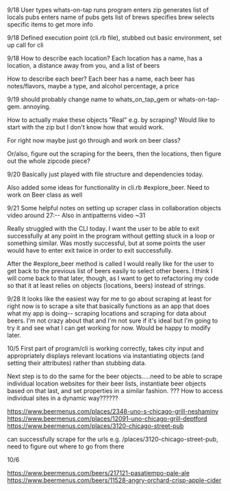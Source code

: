 9/18
User types whats-on-tap
runs program
enters zip
generates list of locals pubs
enters name of pubs
gets list of brews
specifies brew
selects specific items to get more info

9/18
Defined execution point (cli.rb file), stubbed out basic environment, set up call for cli

9/18
  How to describe each location?
    Each location has a name, has a location, a distance away from you, and a list of beers

  How to describe each beer?
    Each beer has a name, each beer has notes/flavors, maybe a type, and alcohol percentage, a price

9/19
should probably change name to whats_on_tap_gem or whats-on-tap-gem. annoying.

How to actually make these objects "Real" e.g. by scraping? Would like to start with the zip but I don't know how that would work.

For right now maybe just go through and work on beer class?

Or/also, figure out the scraping for the beers, then the locations, then figure out the whole zipcode piece?

9/20
Basically just played with file structure and dependencies today.

Also added some ideas for functionality in cli.rb #explore_beer. Need to work on Beer class as well

9/21
Some helpful notes on setting up scraper class in collaboration objects video around 27:--
Also in antipatterns video ~31

Really struggled with the CLI today. I want the user to be able to exit successfully at any point in the program without getting stuck in a loop or something similar. Was mostly successful, but at some points the user would have to enter exit twice in order to exit successfully.

After the #explore_beer method is called I would really like for the user to get back to the previous list of beers easily to select other beers.
I think I will come back to that later, though, as I want to get to refactoring my code so that it at least relies on objects (locations, beers) instead of strings.

9/28
It looks like the easiest way for me to go about scraping at least for right now is to scrape a site that basically functions as an app that does
what my app is doing-- scraping locations and scraping for data about beers. I'm not crazy about that and I'm not sure if it's ideal but I'm going to
try it and see what I can get working for now. Would be happy to modify later.

10/5
First part of program/cli is working correctly, takes city input and appropriately displays relevant locations via instantiating objects (and setting their attributes) rather than stubbing data.

Next step is to do the same for the beer objects.....need to be able to scrape individual location websites for their beer lists,
instantiate beer objects based on that last, and set properties in a similar fashion.
??? How to access individual sites in a dynamic way??????

https://www.beermenus.com/places/2348-uno-s-chicago-grill-neshaminy
https://www.beermenus.com/places/12091-uno-chicago-grill-deptford
https://www.beermenus.com/places/3120-chicago-street-pub

can successfully scrape for the urls e.g. /places/3120-chicago-street-pub, need to figure out where to go from there

10/6

https://www.beermenus.com/beers/217121-pasatiempo-pale-ale
https://www.beermenus.com/beers/11528-angry-orchard-crisp-apple-cider
